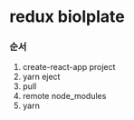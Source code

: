 # redux biolplate

### 순서

1. create-react-app project
2. yarn eject
3. pull
4. remote node_modules
5. yarn
